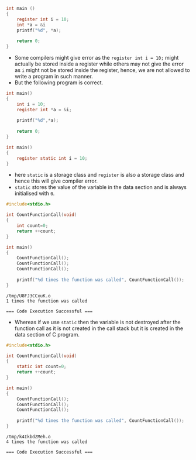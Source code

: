 ```c
int main ()
{
	register int i = 10;
	int *a = &i
	printf("%d", *a);
	
	return 0;
}
```

- Some compilers might give error as the `register int i = 10;` might actually be stored inside a register while others may not give the error as `i` might not be stored inside the register, hence, we are not allowed to write a program in such manner.
- But the following program is correct.
```c
int main()
{
	int i = 10;
	register int *a = &i;
	
	printf("%d",*a);
	
	return 0;
}
```

```c
int main() 
{
	register static int i = 10;
}
```
- here `static` is a storage class and `register` is also a storage class and hence this will give compiler error.
- `static` stores the value of the variable in the data section and is always initialised with `0`.
```c
#include<stdio.h>

int CountFunctionCall(void)
{
	int count=0;
	return ++count;
}

int main()
{
	CountFunctionCall();
	CountFunctionCall();
	CountFunctionCall();
	
	printf("%d times the function was called", CountFunctionCall());
}
```

```output
/tmp/U8FJ3CCxuK.o
1 times the function was called

=== Code Execution Successful ===
```

- Whereas if we use `static` then the variable is not destroyed after the function call as it is not created in the call stack but it is created in the data section of C program.
```c
#include<stdio.h>

int CountFunctionCall(void)
{
	static int count=0;
	return ++count;
}

int main()
{
	CountFunctionCall();
	CountFunctionCall();
	CountFunctionCall();
	
	printf("%d times the function was called", CountFunctionCall());
}
```

```output
/tmp/k4IkbdZMeh.o
4 times the function was called

=== Code Execution Successful ===
```
